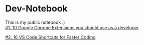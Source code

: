 # Dev-Notebook
This is my public notebook :) <br>
<a target="_blank" href="https://dev.to/pascavld/10-google-chrome-extensions-you-should-use-as-a-developer-26kh">#1. 10 Google Chrome Extensions you should use as a developer</a> <br>

<a target="_blank" href="https://dev.to/basecampxd/16-vs-code-shortcuts-for-faster-coding-4k5a">#2. 16 VS Code Shortcuts for Faster Coding</a>
<br>

